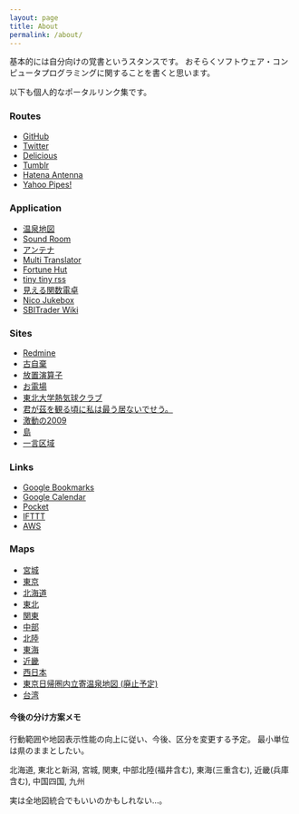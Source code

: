 ```yaml
---
layout: page
title: About
permalink: /about/
---
```


基本的には自分向けの覚書というスタンスです。
おそらくソフトウェア・コンピュータプログラミングに関することを書くと思います。

以下も個人的なポータルリンク集です。

### Routes
- [GitHub](https://github.com/kikei)
- [Twitter](http://twitter.com/akisakanakatana)
- [Delicious](https://delicious.com/botano)
- [Tumblr](http://botano.tumblr.com/)
- [Hatena Antenna](http://a.hatena.ne.jp/botano/)
- [Yahoo Pipes!](http://pipes.yahoo.com/pipes/person.info?guid=4ZPC5QKQTZNP7ZWRK7XV6OUJQA)

### Application
- [温泉地図](http://app.xaxxi.net/map/)
- [Sound Room](http://app.xaxxi.net/sounds/listen.to)
- [アンテナ](http://app.xaxxi.net/antenna/rss/)
- [Multi Translator](http://app.xaxxi.net/translator/)
- [Fortune Hut](http://app.xaxxi.net/fortune/html)
- [tiny tiny rss](http://tt-rss.xaxxi.net/index.php)
- [見える関数電卓](http://xaxxi.net/vo/accessory/calc/)
- [Nico Jukebox](http://app.xaxxi.net/vo/mylist/akisakanakatana)
- [SBITrader Wiki](https://153.122.23.142:8561/wiki/MyStartingPage)

### Sites
- [Redmine](http://redmine.xaxxi.net)
- [古自棄](http://f.xaxxi.net)
- [放置演算子](http://blog.xaxxi.net/)
- [お電場](http://chu.xaxxi.net/)
- [東北大学熱気球クラブ](http://xaxxi.tk/)
- [君が茲を観る頃に私は最う居ないでせう。](http://arch.xaxxi.net/)
- [激動の2009](http://seiko57.xaxxi.net/)
- [島](http://g4.xaxxi.net)
- [一言区域](http://ftf.dw.land.to/)

### Links
- [Google Bookmarks](https://www.google.co.jp/bookmarks/)
- [Google Calendar](https://calendar.google.com/calendar/render?hl=ja#main_7)
- [Pocket](https://getpocket.com/a/queue/)
- [IFTTT](https://ifttt.com/recipes)
- [AWS](https://console.aws.amazon.com/console/home)

### Maps
 - [宮城](http://www.google.co.jp/maps/ms?ie=UTF8&hl=ja&brcurrent=3,0x34674e0fd77f192f:0xf54275d47c665244,1&msa=0&msid=215293146285702380886.0004735b973ef89fa8f5a&ll=38.252471,140.85743&spn=0.163652,0.21492&z=12)
 - [東京](https://www.google.co.jp/maps/ms?msid=215293146285702380886.00048089c2c772eef3577&msa=0&ll=35.673474,139.66507&spn=0.402171,0.579529)
 - [北海道](http://www.google.co.jp/maps/ms?ie=UTF8&hl=ja&oe=UTF8&brcurrent=3,0x34674e0fd77f192f:0xf54275d47c665244,0&start=0&num=200&msa=0&ll=43.572432,142.800293&spn=4.098857,6.108398&z=7&msid=114851008299768055479.00047d721dcb403ca3414)
 - [東北](http://maps.google.co.jp/maps/ms?hl=ja&ie=UTF8&brcurrent=3,0x34674e0fd77f192f:0xf54275d47c665244,0&msa=0&msid=215293146285702380886.0004a2ae95b27e641d60a&ll=38.153997,140.300903&spn=0.655488,0.85968&z=10)
 - [関東](https://www.google.com/maps/d/viewer?ll=36.164488214941045%2C139.93217501074218&spn=0.609553%2C1.07254&hl=ja&msa=0&z=9&ie=UTF8&brcurrent=3%2C0x34674e0fd77f192f%3A0xf54275d47c665244%2C1&iwloc=000489107194e86bc196d&mid=1rlMHaIWy_0lNrQe6h8gBgHlctVo)
 - [中部](https://www.google.co.jp/maps/ms?msid=215293146285702380886.0004df1f74c0cfee8abe2&msa=0&ll=35.848987,137.867432&spn=1.605099,2.650452)
 - [北陸](https://www.google.com/maps/d/viewer?ll=37.20596843384581%2C138.05969214453125&spn=1.214679%2C1.51062&hl=ja&msa=0&z=9&ie=UTF8&brcurrent=3%2C0x34674e0fd77f192f%3A0xf54275d47c665244%2C1&iwloc=000482cabfd986b908c1c&mid=1Va9IGZJjWTujBXULTq3pkkVD-CA)
 - [東海](https://www.google.co.jp/maps/ms?msid=215293146285702380886.0004f9083faefd8e4dfce&msa=0&ll=34.538238,137.39502&spn=2.882176,3.828735)
 - [近畿](https://www.google.com/maps/d/viewer?mid=1SnMxHZYOX1TwNHiVJH-tOMYbgvU&ll=34.58430414257117%2C135.52583097753904&z=9)
 - [西日本](https://www.google.com/maps/d/viewer?ll=33.37427058937793%2C132.44018600000004&spn=4.624485%2C6.108398&hl=ja&msa=0&z=8&ie=UTF8&brcurrent=3%2C0x34674e0fd77f192f%3A0xf54275d47c665244%2C1&mid=1R-x0E9peePNabatGrhXxZeM7pfg)
 - [東京日帰圏内立寄温泉地図 (廃止予定)](https://maps.google.co.jp/maps/ms?msid=215293146285702380886.0004df589d474a3a74c84&msa=0&ll=35.746512,139.831238&spn=1.607171,2.730103)
 - [台湾](https://www.google.com/maps/d/edit?mid=zK17nCVuX9pA.knaIJly_wpaI)

#### 今後の分け方案メモ
行動範囲や地図表示性能の向上に従い、今後、区分を変更する予定。
最小単位は県のままとしたい。

北海道, 東北と新潟, 宮城, 関東, 中部北陸(福井含む), 東海(三重含む), 近畿(兵庫含む), 中国四国, 九州

実は全地図統合でもいいのかもしれない…。

